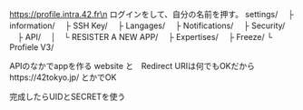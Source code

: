 https://profile.intra.42.fr\n
ログインをして、自分の名前を押す。
settings/
　├ information/
　├ SSH Key/
　├ Langages/
　├ Notifications/
　├ Security/
　├ API/
　│　└ RESISTER A NEW APP/
　├ Expertises/
　├ Freeze/
  └ Profiele V3/

APIのなかでappを作る
website と　Redirect URIは何でもOKだからhttps://42tokyo.jp/ とかでOK

完成したらUIDとSECRETを使う
